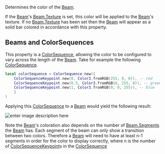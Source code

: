 Determines the color of the [Beam](https://developer.roblox.com/en-us/api-reference/class/Beam).

If the [Beam](https://developer.roblox.com/en-us/api-reference/class/Beam)'s [Beam.Texture](https://developer.roblox.com/en-us/api-reference/property/Beam/Texture) is set, this color will be applied to the [Beam](https://developer.roblox.com/en-us/api-reference/class/Beam)'s texture. If no [Beam.Texture](https://developer.roblox.com/en-us/api-reference/property/Beam/Texture) has been set then the [Beam](https://developer.roblox.com/en-us/api-reference/class/Beam) will appear as a solid bar colored in accordance with this property.

Beams and ColorSequences
------------------------

This property is a [ColorSequence](https://developer.roblox.com/en-us/api-reference/datatype/ColorSequence), allowing the color to be configured to vary across the length of the [Beam](https://developer.roblox.com/en-us/api-reference/class/Beam). Take for example the following [ColorSequence](https://developer.roblox.com/en-us/api-reference/datatype/ColorSequence).

```Lua
local colorSequence = ColorSequence.new({
    ColorSequenceKeypoint.new(0, Color3.fromRGB(255, 0, 0)), -- red
    ColorSequenceKeypoint.new(0.5, Color3.fromRGB(0, 255, 0)), -- green
    ColorSequenceKeypoint.new(1, Color3.fromRGB(0, 0, 255)), -- blue
    }
)
```

Applying this [ColorSequence](https://developer.roblox.com/en-us/api-reference/datatype/ColorSequence) to a [Beam](https://developer.roblox.com/en-us/api-reference/class/Beam) would yield the following result:

![enter image description here](https://developer.roblox.com/assets/blt44487f7a1e259ab2/BeamColor.png)

Note the [Beam](https://developer.roblox.com/en-us/api-reference/class/Beam)'s coloration also depends on the number of [Beam.Segments](https://developer.roblox.com/en-us/api-reference/property/Beam/Segments) the [Beam](https://developer.roblox.com/en-us/api-reference/class/Beam) has. Each segment of the beam can only show a transition between two colors. Therefore a [Beam](https://developer.roblox.com/en-us/api-reference/class/Beam) will need to have at least n-1 segments in order for the color to display correctly, where n is the number of [ColorSequenceKeypoint](https://developer.roblox.com/en-us/api-reference/datatype/ColorSequenceKeypoint)s in the [ColorSequence](https://developer.roblox.com/en-us/api-reference/datatype/ColorSequence)